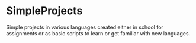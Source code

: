 # SimpleProjects
Simple projects in various languages created either in school for assignments or as basic scripts to learn or get familiar with new languages.
